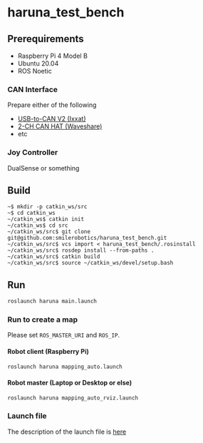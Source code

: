 # haruna_test_bench

## Prerequirements

* Raspberry Pi 4 Model B
* Ubuntu 20.04
* ROS Noetic

### CAN Interface

Prepare either of the following

* [USB-to-CAN V2 (Ixxat)](./docs/ixxat.md)
* [2-CH CAN HAT (Waveshare)](./docs/can_hat.md)
* etc

### Joy Controller

DualSense or something

## Build

```
~$ mkdir -p catkin_ws/src
~$ cd catkin_ws
~/catkin_ws$ catkin init
~/catkin_ws$ cd src
~/catkin_ws/src$ git clone git@github.com:smilerobotics/haruna_test_bench.git
~/catkin_ws/src$ vcs import < haruna_test_bench/.rosinstall
~/catkin_ws/src$ rosdep install --from-paths .
~/catkin_ws/src$ catkin build
~/catkin_ws/src$ source ~/catkin_ws/devel/setup.bash
```

## Run

```bash
roslaunch haruna main.launch
```

### Run to create a map

Please set `ROS_MASTER_URI` and `ROS_IP`.

#### Robot client (Raspberry Pi)

```bash
roslaunch haruna mapping_auto.launch
```

#### Robot master (Laptop or Desktop or else)

```bash
roslaunch haruna mapping_auto_rviz.launch
```

### Launch file

The description of the launch file is [here](./docs/launch.md)
